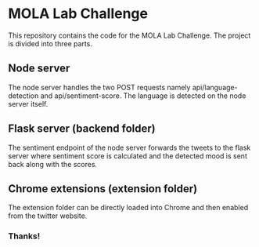 # MOLA Lab Challenge
This repository contains the code for the MOLA Lab Challenge. The project is divided into three parts.

## Node server
The node server handles the two POST requests namely api/language-detection and api/sentiment-score. The language is detected on the node server itself.

## Flask server (backend folder)
The sentiment endpoint of the node server forwards the tweets to the flask server where sentiment score is calculated and the detected mood is sent back along with the scores. 

## Chrome extensions (extension folder)
The extension folder can be directly loaded into Chrome and then enabled from the twitter website. 

### Thanks!
